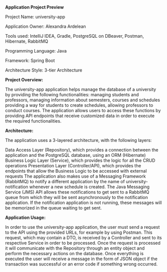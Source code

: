 **Application Project Preview**

Project Name: university-app

Application Owner: Alexandra Ardelean

Tools used: IntelliJ IDEA, Gradle, PostgreSQL on DBeaver, Postman, Hibernate, RabbitMQ

Programming Language: Java

Framework: Spring Boot

Architecture Style: 3-tier Architecture



**Project Overview:**

The university-app application helps manage the database of a university by providing the following functionalities: managing students and professors, managing information about semesters, courses and schedules providing a way for students to create schedules, allowing professors to conduct courses. The application allows users to access these functions by providing API endpoints that receive customized data in order to execute the required functionalities.


**Architecture:**

The application uses a 3-layered architecture, with the following layers:

Data Access Layer (Repository), which provides a connection between the application and the PostgreSQL database, using an ORM (Hibernate)
Business Logic Layer (Service), which provides the logic for all the CRUD operations
Presentation Layer (Controller/API), which provides the endpoints that allow the Business Logic to be accessed with external requests The application also makes use of a Messaging Framework (RabbitMQ) to notify a different application by the name of university-notification whenever a new schedule is created. The Java Messaging Service (JMS) API allows these notifications to get sent to a RabbitMQ queue from which they will be sent asynchronously to the notification application. If the notification application is not running, these messages will be memorized in the queue waiting to get sent.


**Application Usage:**

In order to use the university-app application, the user must send a request to the API using the provided URLs, for example by using Postman. This request, which may contain a DTO, is received by a Controller and sent to its respective Service in order to be processed. Once the request is processed it will communicate with the Repository through an entity object and perform the necessary actions on the database. Once everything is executed the user will receive a message in the form of JSON object if the transaction was successful or an error code if something wrong occurred.